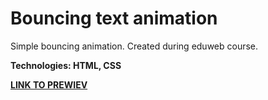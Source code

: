 # Bouncing text animation

Simple bouncing animation. Created during eduweb course.

**Technologies: HTML, CSS**

<a href="https://karminkarmen.github.io/bouncing-text-animation/">**LINK TO PREWIEV**</a>

